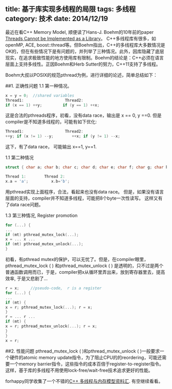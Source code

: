 title: 基于库实现多线程的局限
tags: 多线程
category: 技术
date: 2014/12/19
---

最近在看C++ Memory Model, 顺便读了Hans-J. Boehm的10年前的paper [Threads Cannot be Implemented as a Library](http://www.hpl.hp.com/techreports/2004/HPL-2004-209.pdf)。
C++多线程库有很多，如openMP, ACE, boost::thread等。但Boehm指出，C++的多线程库大多数情况是OK的，但在有些情况下是有问题的，并列举了三种情况。此外，因库隐藏了底层现实，在追求极致性能的地方使用库有限制。Boehm的结论是：C++必须在语言层面上支持多线性。正因Boehm和Herb Sutter的努力，C++11支持了多线程。

Boehm大叔以POSIX的规范pthread为例，进行详细的论述，简单总结如下：
<!-- more -->
##1. 正确性问题
1.1  第一种情况。
```cpp
x = y = 0;  //shared variables
Thread1:                  Thread2:
if (x == 1) ++y;         if (y == 1) ++x;
```
这是合法的pthreads程序，初看，没有data race，输出是 x == 0, y ==0. 但是compiler是不知道多线程的，可能有如下优化:
```cpp
Thread1:                  Thread2:
++y; if (x != 1) --y;        ++x; if (y != 1) --x;
```
这下，有了data race， 可能输出 x==1, y==1.

1.1  第二种情况
```cpp
struct { char a; char b; char c; char d; char e; char f; char g; char h; } x;

Thread 1:        Thread 2:
x.a = 'a';          x.b='b';
```
用pthread实现上面程序，合法，看起来也没有data race。 但是，如果没有语言层面的支持，compiler并不知道多线程，可能把8个byte一次性读写。 这样又有了data race问题。

1.3 第三种情况, Register promotion
```cpp
for (...) {
...
if (mt) pthread_mutex_lock(...);
x = ... x ...
if (mt) pthread_mutex_unlock(...);
}
```
初看，有pthread mutex的保护，可以无忧了。但是，在compiler眼里，pthread_mutex_lock ( ) 和pthread_mutex_unlock ( ) 是透明的，只不过是两个普通函数调用而已，于是，compiler把x从循环里弄出来，放到寄存器里去，提高效率, 于是又悲剧了...
```cpp
r = x;     //pseudo-code,  r is a register
for (...) {
...
if (mt) {
x = r; pthread_mutex_lock(...); r = x;
}
r = ... r ...
if (mt) {
x = r; pthread_mutex_unlock(...); r = x;
}
}
x = r;
```
##2. 性能问题
pthread_mutex_lock ( )和pthread_mutex_unlock ( )一般要求一个硬件的atomic memory update指令，为了阻止CPU的的reordering，可能还需要一个memory barrier指令，这些指令的成本百倍于register-to-register指令。这样，基于库的多线程不用使用lock-free/wait-free技术追求更好的性能。

forhappy同学收集了一个不错的[C++ 多线程与内存模型资料汇](https://github.com/forhappy/A-Detailed-Cplusplus-Concurrency-Tutorial/blob/master/zh/chapter8-Memory-Model/web-resources.md). 有空继续看看。

